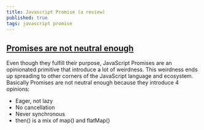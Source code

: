 ```yaml
---
title: Javascript Promise (a review)
published: true
tags: javascript promise
---
```

## [Promises are not neutral enough](https://news.ycombinator.com/item?id=16384642)
Even though they fulfill their purpose, JavaScript Promises are an opinionated primitive that introduce a lot of weirdness. This weirdness ends up spreading to other corners of the JavaScript language and ecosystem. Basically Promises are not neutral enough because they introduce 4 opinions:
-    Eager, not lazy
-    No cancellation
-    Never synchronous
-    then() is a mix of map() and flatMap()
